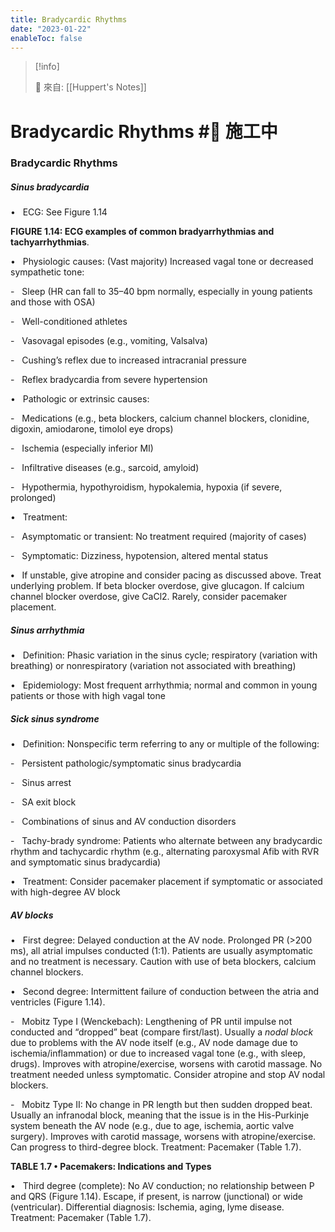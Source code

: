 ```yaml
---
title: Bradycardic Rhythms
date: "2023-01-22"
enableToc: false
---
```


> [!info]
>
> 🌱 來自: [[Huppert's Notes]]

# Bradycardic Rhythms #🚧 施工中

### Bradycardic Rhythms

##### Sinus bradycardia

•   ECG: See Figure 1.14



**FIGURE 1.14: ECG examples of common bradyarrhythmias and tachyarrhythmias**.

•   Physiologic causes: (Vast majority) Increased vagal tone or decreased sympathetic tone:

-   Sleep (HR can fall to 35–40 bpm normally, especially in young patients and those with OSA)

-   Well-conditioned athletes

-   Vasovagal episodes (e.g., vomiting, Valsalva)

-   Cushing’s reflex due to increased intracranial pressure

-   Reflex bradycardia from severe hypertension

•   Pathologic or extrinsic causes:

-   Medications (e.g., beta blockers, calcium channel blockers, clonidine, digoxin, amiodarone, timolol eye drops)

-   Ischemia (especially inferior MI)

-   Infiltrative diseases (e.g., sarcoid, amyloid)

-   Hypothermia, hypothyroidism, hypokalemia, hypoxia (if severe, prolonged)

•   Treatment:

-   Asymptomatic or transient: No treatment required (majority of cases)

-   Symptomatic: Dizziness, hypotension, altered mental status

**•**   If unstable, give atropine and consider pacing as discussed above. Treat underlying problem. If beta blocker overdose, give glucagon. If calcium channel blocker overdose, give CaCl2. Rarely, consider pacemaker placement.

##### Sinus arrhythmia

•   Definition: Phasic variation in the sinus cycle; respiratory (variation with breathing) or nonrespiratory (variation not associated with breathing)

•   Epidemiology: Most frequent arrhythmia; normal and common in young patients or those with high vagal tone

##### Sick sinus syndrome

•   Definition: Nonspecific term referring to any or multiple of the following:

-   Persistent pathologic/symptomatic sinus bradycardia

-   Sinus arrest

-   SA exit block

-   Combinations of sinus and AV conduction disorders

-   Tachy-brady syndrome: Patients who alternate between any bradycardic rhythm and tachycardic rhythm (e.g., alternating paroxysmal Afib with RVR and symptomatic sinus bradycardia)

•   Treatment: Consider pacemaker placement if symptomatic or associated with high-degree AV block

##### AV blocks

•   First degree: Delayed conduction at the AV node. Prolonged PR (>200 ms), all atrial impulses conducted (1:1). Patients are usually asymptomatic and no treatment is necessary. Caution with use of beta blockers, calcium channel blockers.

•   Second degree: Intermittent failure of conduction between the atria and ventricles (Figure 1.14).

-   Mobitz Type I (Wenckebach): Lengthening of PR until impulse not conducted and “dropped” beat (compare first/last). Usually a *nodal block* due to problems with the AV node itself (e.g., AV node damage due to ischemia/inflammation) or due to increased vagal tone (e.g., with sleep, drugs). Improves with atropine/exercise, worsens with carotid massage. No treatment needed unless symptomatic. Consider atropine and stop AV nodal blockers.

-   Mobitz Type II: No change in PR length but then sudden dropped beat. Usually an infranodal block, meaning that the issue is in the His-Purkinje system beneath the AV node (e.g., due to age, ischemia, aortic valve surgery). Improves with carotid massage, worsens with atropine/exercise. Can progress to third-degree block. Treatment: Pacemaker (Table 1.7).


**TABLE 1.7 • Pacemakers: Indications and Types**




•   Third degree (complete): No AV conduction; no relationship between P and QRS (Figure 1.14). Escape, if present, is narrow (junctional) or wide (ventricular). Differential diagnosis: Ischemia, aging, lyme disease. Treatment: Pacemaker (Table 1.7).

